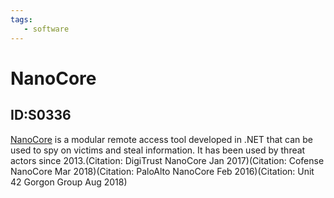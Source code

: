 ```yaml
---
tags:
   - software
---
```

# NanoCore
## ID:S0336
[NanoCore](software/S0336) is a modular remote access tool developed in .NET that can be used to spy on victims and steal information. It has been used by threat actors since 2013.(Citation: DigiTrust NanoCore Jan 2017)(Citation: Cofense NanoCore Mar 2018)(Citation: PaloAlto NanoCore Feb 2016)(Citation: Unit 42 Gorgon Group Aug 2018)
